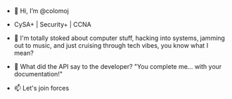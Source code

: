 - 👋 Hi, I’m @colomoj
-  CySA+ | Security+ | CCNA
  
- 👀 I'm totally stoked about computer stuff, hacking into systems, jamming out to music, and just cruising through tech vibes, you know what I mean?
- 🌱 What did the API say to the developer? "You complete me... with your documentation!" 
- 📫 Let's join forces
  

<!---
colomoj/colomoj is a ✨ special ✨ repository because its `README.md` (this file) appears on your GitHub profile.
You can click the Preview link to take a look at your changes.
--->
